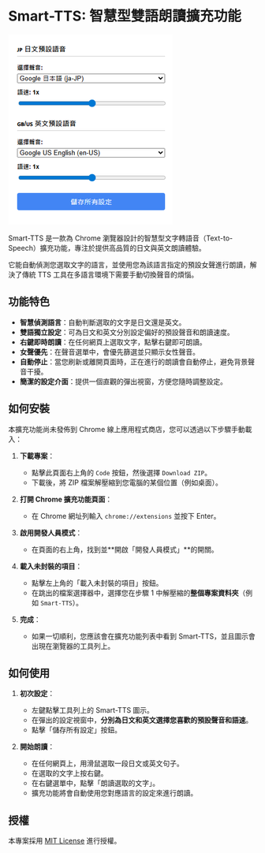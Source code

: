 # Smart-TTS: 智慧型雙語朗讀擴充功能

![功能截圖](Smart-TTS/images/screenshot.png)

Smart-TTS 是一款為 Chrome 瀏覽器設計的智慧型文字轉語音（Text-to-Speech）擴充功能，專注於提供高品質的日文與英文朗讀體驗。

它能自動偵測您選取文字的語言，並使用您為該語言指定的預設女聲進行朗讀，解決了傳統 TTS 工具在多語言環境下需要手動切換聲音的煩惱。

##  功能特色

* **智慧偵測語言**：自動判斷選取的文字是日文還是英文。
* **雙語獨立設定**：可為日文和英文分別設定偏好的預設聲音和朗讀速度。
* **右鍵即時朗讀**：在任何網頁上選取文字，點擊右鍵即可朗讀。
* **女聲優先**：在聲音選單中，會優先篩選並只顯示女性聲音。
* **自動停止**：當您刷新或離開頁面時，正在進行的朗讀會自動停止，避免背景聲音干擾。
* **簡潔的設定介面**：提供一個直觀的彈出視窗，方便您隨時調整設定。

##  如何安裝

本擴充功能尚未發佈到 Chrome 線上應用程式商店，您可以透過以下步驟手動載入：

1.  **下載專案**：
    * 點擊此頁面右上角的 `Code` 按鈕，然後選擇 `Download ZIP`。
    * 下載後，將 ZIP 檔案解壓縮到您電腦的某個位置（例如桌面）。

2.  **打開 Chrome 擴充功能頁面**：
    * 在 Chrome 網址列輸入 `chrome://extensions` 並按下 Enter。

3.  **啟用開發人員模式**：
    * 在頁面的右上角，找到並**開啟「開發人員模式」**的開關。

4.  **載入未封裝的項目**：
    * 點擊左上角的「載入未封裝的項目」按鈕。
    * 在跳出的檔案選擇器中，選擇您在步驟 1 中解壓縮的**整個專案資料夾**（例如 `Smart-TTS`）。

5.  **完成**：
    * 如果一切順利，您應該會在擴充功能列表中看到 Smart-TTS，並且圖示會出現在瀏覽器的工具列上。

##  如何使用

1.  **初次設定**：
    * 左鍵點擊工具列上的 Smart-TTS 圖示。
    * 在彈出的設定視窗中，**分別為日文和英文選擇您喜歡的預設聲音和語速**。
    * 點擊「儲存所有設定」按鈕。

2.  **開始朗讀**：
    * 在任何網頁上，用滑鼠選取一段日文或英文句子。
    * 在選取的文字上按右鍵。
    * 在右鍵選單中，點擊「朗讀選取的文字」。
    * 擴充功能將會自動使用您對應語言的設定來進行朗讀。

##  授權

本專案採用 [MIT License](Smart-TTS/LICENSE) 進行授權。
